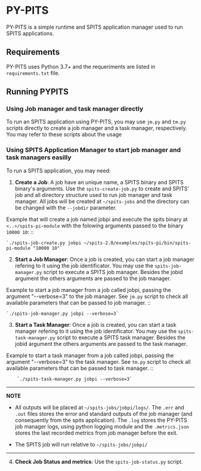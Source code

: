 # PY-PITS

PY-PITS is a simple runtime and SPITS application manager used to run SPITS applications.

## Requirements

PY-PITS uses Python 3.7+ and the requeriments are listed in `requirements.txt` file.

## Running PYPITS

### Using Job manager and task manager directly
To run an SPITS application using PY-PITS, you may use `jm.py` and `tm.py` scripts directly to create a job manager and a task manager, respectively. You may refer to these scripts about the usage  

### Using SPITS Application Manager to start job manager and task managers easilly
To run a SPITS application, you may need:

1. **Create a Job**: A job have an unique name, a SPITS binary and SPITS binary's arguments. Use the `spits-create-job.py` to create and SPITS' job and all directory structure used to run job manager and task manager. All jobs will be created at `~/spits-jobs` and the directory can be changed with the `--jobdir` parameter.

Example that will create a job named jobpi and execute the spits binary at `<..>/spits-pi-module` with the folowing arguments passed to the binary `10000 10`: 
::
	
	`./spits-job-create.py jobpi ~/spits-2.0/examples/spits-pi/bin/spits-pi-module "10000 10"`

2. **Start a Job Manager**: Once a job is created, you can start a job manager refering to it using the job identificator. You may use the `spits-job-manager.py` script to execute a SPITS job manager. Besides the jobid argument the others arguments are passed to the job manager.

Example to start a job manager from a job called jobpi, passing the argument "--verbose=3" to the job manager. See `jm.py` script to check all available parameters that can be passed to job manager.
::

	`./spits-job-manager.py jobpi --verbose=3`

3. **Start a Task Manager**: Once a job is created, you can start a task manager refering to it using the job identificator. You may use the `spits-task-manager.py` script to execute a SPITS task manager. Besides the jobid argument the others arguments are passed to the task manager.

Example to start a task manager from a job called jobpi, passing the argument "--verbose=3" to the task manager. See `tm.py` script to check all available parameters that can be passed to task manager.
::

        `./spits-task-manager.py jobpi --verbose=3`

---
**NOTE**

* All outputs will be placed at `~/spits-jobs/jobpi/logs/`. The `.err` and `.out` files stores the error and standard outputs of the job manager (and consequently from the spits application). The `.log` stores the PY-PITS job manager logs, using python logging module and the `.metrics.json` stores the last recorded metrics from job manager before the exit.

* The SPITS job will run relative to `~/spits-jobs/jobpi/`

---

4. **Check Job Status and metrics**:  Use the `spits-job-status.py` script.

